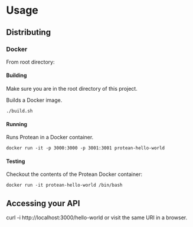 # Usage

## Distributing

### Docker

From root directory:

#### Building

Make sure you are in the root directory of this project.

Builds a Docker image.

```
./build.sh
```

#### Running

Runs Protean in a Docker container.

```
docker run -it -p 3000:3000 -p 3001:3001 protean-hello-world
```

#### Testing

Checkout the contents of the Protean Docker container:

```
docker run -it protean-hello-world /bin/bash
```

## Accessing your API

curl -i http://localhost:3000/hello-world or visit the same URI in a browser.
